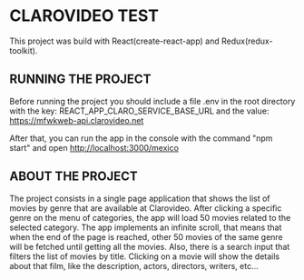# CLAROVIDEO TEST

This project was build with React(create-react-app) and Redux(redux-toolkit).

## RUNNING THE PROJECT
Before running the project you should include a file .env in the root directory with the key: REACT_APP_CLARO_SERVICE_BASE_URL and the value: https://mfwkweb-api.clarovideo.net

After that, you can run the app in the console with the command "npm start" and open [http://localhost:3000/mexico](http://localhost:3000/mexico)

## ABOUT THE PROJECT
The project consists in a single page application that shows the list of movies by genre that are available at Clarovideo. After clicking a specific genre on the menu of categories, the app will load 50 movies related to the selected category. The app implements an infinite scroll, that means that when the end of the page is reached, other 50 movies of the same genre will be fetched until getting all the movies. Also, there is a search input that filters the list of movies by title. 
Clicking on a movie will show the details about that film, like the description, actors, directors, writers, etc...
